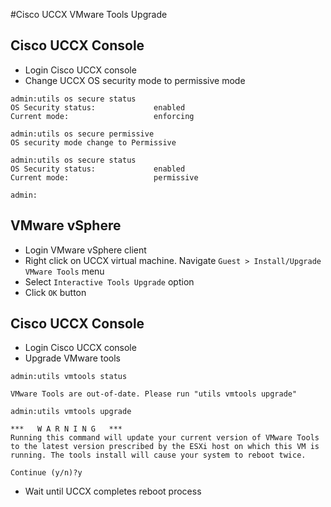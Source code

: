 #Cisco UCCX VMware Tools Upgrade
## Cisco UCCX Console
* Login Cisco UCCX console
* Change UCCX OS security mode to permissive mode
```
admin:utils os secure status
OS Security status:             enabled
Current mode:                   enforcing

admin:utils os secure permissive
OS security mode change to Permissive

admin:utils os secure status
OS Security status:             enabled
Current mode:                   permissive

admin:
```
## VMware vSphere
* Login VMware vSphere client
* Right click on UCCX virtual machine. Navigate `Guest > Install/Upgrade VMware Tools` menu
* Select `Interactive Tools Upgrade` option
* Click `OK` button

## Cisco UCCX Console
* Login Cisco UCCX console
* Upgrade VMware tools
```
admin:utils vmtools status

VMware Tools are out-of-date. Please run "utils vmtools upgrade"

admin:utils vmtools upgrade

***   W A R N I N G   ***
Running this command will update your current version of VMware Tools
to the latest version prescribed by the ESXi host on which this VM is
running. The tools install will cause your system to reboot twice.

Continue (y/n)?y
```
* Wait until UCCX completes reboot process
